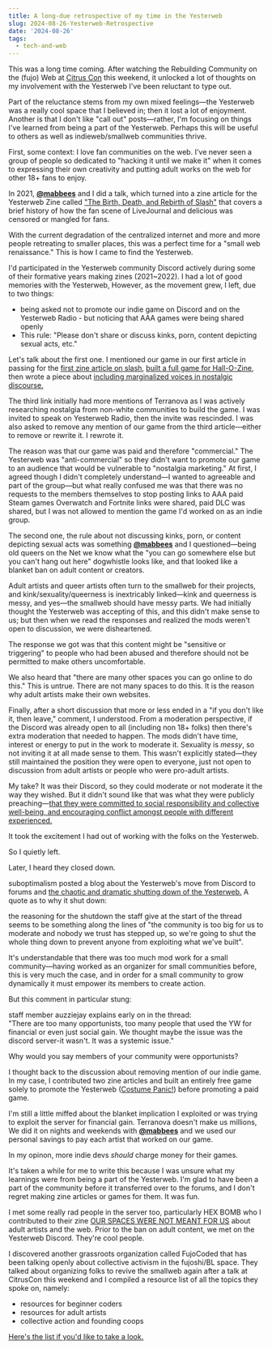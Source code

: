 ```yaml
---
title: A long-due retrospective of my time in the Yesterweb
slug: 2024-08-26-Yesterweb-Retrospective
date: '2024-08-26'
tags:
  - tech-and-web
---
```


This was a long time coming. After watching the Rebuilding Community on the (fujo) Web at [Citrus Con](https://www.citruscon.com/) this weekend, it unlocked a lot of thoughts on my involvement with the Yesterweb I've been reluctant to type out.

Part of the reluctance stems from my own mixed feelings—the Yesterweb was a really cool space that I believed in; then it lost a lot of enjoyment. Another is that I don't like "call out" posts—rather, I'm focusing on things I've learned from being a part of the Yesterweb. Perhaps this will be useful to others as well as indieweb/smallweb communities thrive.

First, some context: I love fan communities on the web. I've never seen a group of people so dedicated to "hacking it until we make it" when it comes to expressing their own creativity and putting adult works on the web for other 18+ fans to enjoy.

In 2021, [**@mabbees**](https://mabbees.neocities.org/) and I did a talk, which turned into a zine article for the Yesterweb Zine called ["The Birth, Death, and Rebirth of Slash"](https://zine.yesterweb.org/issue-00/index.php?page=7) that covers a brief history of how the fan scene of LiveJournal and delicious was censored or mangled for fans.

With the current degradation of the centralized internet and more and more people retreating to smaller places, this was a perfect time for a "small web renaissance." This is how I came to find the Yesterweb.

I'd participated in the Yesterweb community Discord actively during some of their formative years making zines (2021~2022). I had a lot of good memories with the Yesterweb, However, as the movement grew, I left, due to two things:

-   being asked not to promote our indie game on Discord and on the Yesterweb Radio - but noticing that AAA games were being shared openly
-   This rule: "Please don't share or discuss kinks, porn, content depicting sexual acts, etc."

Let's talk about the first one. I mentioned our game in our first article in passing for the [first zine article on slash](https://zine.yesterweb.org/issue-00/index.php?page=7), [built a full game for Hall-O-Zine](https://illuminesce.itch.io/costume-panic), then wrote a piece about [including marginalized voices in nostalgic discourse.](https://zine.yesterweb.org/issue-03/index.php?page=5)

The third link initially had more mentions of Terranova as I was actively researching nostalgia from non-white communities to build the game. I was invited to speak on Yesterweb Radio, then the invite was rescinded. I was also asked to remove any mention of our game from the third article—either to remove or rewrite it. I rewrote it.

The reason was that our game was paid and therefore "commercial." The Yesterweb was "anti-commercial" so they didn't want to promote our game to an audience that would be vulnerable to "nostalgia marketing." At first, I agreed though I didn't completely understand—I wanted to agreeable and part of the group—but what really confused me was that there was no requests to the members themselves to stop posting links to AAA paid Steam games Overwatch and Fortnite links were shared, paid DLC was shared, but I was not allowed to mention the game I'd worked on as an indie group.

The second one, the rule about not discussing kinks, porn, or content depicting sexual acts was something [**@mabbees**](https://mabbees.neocities.org/) and I questioned—being old queers on the Net we know what the "you can go somewhere else but you can't hang out here" dogwhistle looks like, and that looked like a blanket ban on adult content or creators.

Adult artists and queer artists often turn to the smallweb for their projects, and kink/sexuality/queerness is inextricably linked—kink and queerness is messy, and yes—the smallweb should have messy parts. We had initially thought the Yesterweb was accepting of this, and this didn't make sense to us; but then when we read the responses and realized the mods weren't open to discussion, we were disheartened.

The response we got was that this content might be "sensitive or triggering" to people who had been abused and therefore should not be permitted to make others uncomfortable.

We also heard that "there are many other spaces you can go online to do this." This is untrue. There are not many spaces to do this. It is the reason why adult artists make their own websites.

Finally, after a short discussion that more or less ended in a "if you don't like it, then leave," comment, I understood. From a moderation perspective, if the Discord was already open to all (including non 18+ folks) then there's extra moderation that needed to happen. The mods didn't have time, interest or energy to put in the work to moderate it. Sexuality is _messy_, so not inviting it at all made sense to them. This wasn't explicitly stated—they still maintained the position they were open to everyone, just not open to discussion from adult artists or people who were pro-adult artists.

My take? It was their Discord, so they could moderate or not moderate it the way they wished. But it didn't sound like that was what they were publicly preaching—[that they were committed to social responsibility and collective well-being, and encouraging conflict amongst people with different experienced.](https://yesterweb.org/#manifesto)

It took the excitement I had out of working with the folks on the Yesterweb.

So I quietly left.

Later, I heard they closed down.

suboptimalism posted a blog about the Yesterweb's move from Discord to forums and [the chaotic and dramatic shutting down of the Yesterweb.](https://suboptimalism.neocities.org/writings/yesterweb) A quote as to why it shut down:

<div class="quote">the reasoning for the shutdown the staff give at the start of the thread seems to be something along the lines of "the community is too big for us to moderate and nobody we trust has stepped up, so we're going to shut the whole thing down to prevent anyone from exploiting what we've built".</div>

It's understandable that there was too much mod work for a small community—having worked as an organizer for small communities before, this is very much the case, and in order for a small community to grow dynamically it must empower its members to create action.

But this comment in particular stung:

<div class="quote">staff member auzziejay explains early on in the thread:</div>

<div class="quote">"There are too many opportunists, too many people that used the YW for financial or even just social gain. We thought maybe the issue was the discord server-it wasn't. It was a systemic issue."</div>

Why would you say members of your community were opportunists?

I thought back to the discussion about removing mention of our indie game. In my case, I contributed two zine articles and built an entirely free game solely to promote the Yesterweb ([Costume Panic!](https://illuminesce.itch.io/costume-panic)) before promoting a paid game.

I'm still a little miffed about the blanket implication I exploited or was trying to exploit the server for financial gain. Terranova doesn't make us millions, We did it on nights and weekends with [**@mabbees**](https://mabbees.neocities.org/) and we used our personal savings to pay each artist that worked on our game.

In my opinon, more indie devs _should_ charge money for their games.

It's taken a while for me to write this because I was unsure what my learnings were from being a part of the Yesterweb. I'm glad to have been a part of the community before it transferred over to the forums, and I don't regret making zine articles or games for them. It was fun.

I met some really rad people in the server too, particularly HEX BOMB who I contributed to their zine [OUR SPACES WERE NOT MEANT FOR US](https://hex-bomb.itch.io/ourspaces) about adult artists and the web. Prior to the ban on adult content, we met on the Yesterweb Discord. They're cool people.

I discovered another grassroots organization called FujoCoded that has been talking openly about collective activism in the fujoshi/BL space. They talked about organizing folks to revive the smallweb again after a talk at CitrusCon this weekend and I compiled a resource list of all the topics they spoke on, namely:

-   resources for beginner coders
-   resources for adult artists
-   collective action and founding coops

[Here's the list if you'd like to take a look.](https://illuminesce.net/fujoweb2024)
